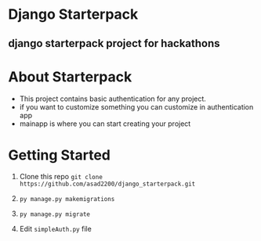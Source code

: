 # Django Starterpack

## django starterpack project for hackathons

# About Starterpack

- This project contains basic authentication for any project.
- if you want to customize something you can customize in authentication app
- mainapp is where you can start creating your project

# Getting Started

1. Clone this repo `git clone https://github.com/asad2200/django_starterpack.git`

2. `py manage.py makemigrations`

3. `py manage.py migrate`

4. Edit `simpleAuth.py` file
